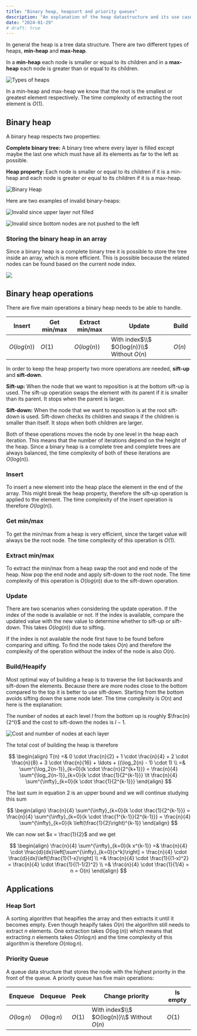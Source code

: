 ```yaml
---
title: "Binary heap, heapsort and priority queues"
description: "An explanation of the heap datastructure and its use cases"
date: "2024-01-29"
# draft: true
---
```


In general the heap is a tree data structure. There are two different types of heaps, **min-heap** and **max-heap**.

In a **min-heap** each node is smaller or equal to its children and in a **max-heap** each node is greater than or equal to its children.

![Types of heaps](/media/types-of-heaps.png)

In a min-heap and max-heap we know that the root is the smallest or greatest element respectively. The time complexity of extracting the root element is $O(1)$.

## Binary heap

A binary heap respects two properties:

**Complete binary tree:** A binary tree where every layer is filled except maybe the last one which must have all its elements as far to the left as possible.

**Heap property:** Each node is smaller or equal to its children if it is a min-heap and each node is greater or equal to its children if it is a max-heap.

![Binary Heap](/media/binary-heap.png)

Here are two examples of invalid binary-heaps:

![Invalid since upper layer not filled](/media/binary-heap-invalid2.png)

![Invalid since bottom nodes are not pushed to the left](/media/binary-heap-invalid1.png)

### Storing the binary heap in an array

Since a binary heap is a complete binary tree it is possible to store the tree inside an array, which is more efficient.
This is possible because the related nodes can be found based on the current node index.

![](/media/binary-heap-array.png)

## Binary heap operations

There are five main operations a binary heap needs to be able to handle.

| Insert      | Get min/max | Extract min/max | Update                                      | Build  |
| ----------- | ----------- | --------------- | ------------------------------------------- | ------ |
| $O(log(n))$ | $O(1)$      | $O(log(n))$     | With index$\\$ $O(log(n))\\$ Without $O(n)$ | $O(n)$ |

In order to keep the heap property two more operations are needed, **sift-up** and **sift-down**.

**Sift-up:** When the node that we want to reposition is at the bottom sift-up is used. The sift-up operation
swaps the element with its parent if it is smaller than its parent. It stops when the parent is larger.

**Sift-down:** When the node that we want to reposition is at the root sift-down is used. Sift-down checks its children and swaps if the children is smaller than itself. It stops when both children are larger.

Both of these operations moves the node by one level in the heap each iteration. This means that the number of iterations depend on the height of the heap. Since a binary heap is a complete tree and complete trees are always balanced, the time complexity of both of these iterations are $O(log(n))$.

### Insert

To insert a new element into the heap place the element in the end of the array. This might break the heap property, therefore the sift-up operation is applied to the element. The time complexity of the insert operation is therefore $O(log(n))$.

### Get min/max

To get the min/max from a heap is very efficient, since the target value will always be the root node. The time complexity of this operation is $O(1)$.

### Extract min/max

To extract the min/max from a heap swap the root and end node of the heap. Now pop the end node and apply sift-down to the root node. The time complexity of this operation is $O(log(n))$ due to the sift-down operation.

### Update

There are two scenarios when considering the update operation. If the index of the node is available or not.
If the index is available, compare the updated value with the new value to determine whether to sift-up or sift-down.
This takes $O(log(n))$ due to sifting.

If the index is not available the node first have to be found before comparing and sifting. To find the node takes $O(n)$ and therefore the complexity of the operation without the index of the node is also $O(n)$.

### Build/Heapify

Most optimal way of building a heap is to traverse the list backwards and sift-down the elements. Because there are more nodes close to the bottom compared to the top it is better to use sift-down. Starting from the bottom avoids sifting down the same node later. The time complexity is $O(n)$ and here is the explanation:

The number of nodes at each level $l$ from the bottom up is roughly $\frac{n}{2^l}$ and the cost to sift-down the nodes is $l - 1$.

![Cost and number of nodes at each layer](/media/Heap-Build.png)

The total cost of building the heap is therefore

$$
\begin{align}
T(n) =& 0 \cdot \frac{n}{2} + 1 \cdot \frac{n}{4} + 2 \cdot \frac{n}{8} + 3 \cdot \frac{n}{16} + \ldots + ((\log_2{n} - 1) \cdot 1) \\
     =& \sum^{\log_2{n-1}}_{k=0}{k \cdot \frac{n}{2^{k+1}}} = \frac{n}{4} \sum^{\log_2{n-1}}_{k=0}{k \cdot \frac{1}{2^{k-1}}} \lt \frac{n}{4} \sum^{\infty}_{k=0}{k \cdot \frac{1}{2^{k-1}}}
\end{align}
$$

The last sum in equation 2 is an upper bound and we will continue studying this sum

$$
\begin{align}
\frac{n}{4} \sum^{\infty}_{k=0}{k \cdot \frac{1}{2^{k-1}}} = \frac{n}{4} \sum^{\infty}_{k=0}{k \cdot \frac{1^{k-1}}{2^{k-1}}} = \frac{n}{4} \sum^{\infty}_{k=0}{k \left(\frac{1}{2}\right)^{k-1}}
\end{align}
$$

We can now set $x = \frac{1}{2}$ and we get

$$
\begin{align}
\frac{n}{4} \sum^{\infty}_{k=0}{k x^{k-1}} =& \frac{n}{4} \cdot \frac{d}{dx}\left[\sum^{\infty}_{k=0}{x^k}\right] = \frac{n}{4} \cdot \frac{d}{dx}\left[\frac{1}{1-x}\right] \\
=& \frac{n}{4} \cdot \frac{1}{(1-x)^2} = \frac{n}{4} \cdot \frac{1}{(1-1/2)^2} \\
=& \frac{n}{4} \cdot \frac{1}{1/4} = n = O(n)
\end{align}
$$

## Applications

### Heap Sort

A sorting algorithm that heapifies the array and then extracts it until it becomes empty. Even though
heapify takes $O(n)$ the algorithm still needs to extract $n$ elements. One extraction takes $O(\log(n))$
which means that extracting $n$ elements takes $O(n\log{n})$ and the time complexity of this algorithm is therefore
$O(n \log{n})$.

### Priority Queue

A queue data structure that stores the node with the highest priority in the front of the queue. A priority
queue has five main operations:

| Enqueue      | Dequeue      | Peek   | Change priority                             | Is empty |
| ------------ | ------------ | ------ | ------------------------------------------- | -------- |
| $O(\log{n})$ | $O(\log{n})$ | $O(1)$ | With index$\\$ $O(log(n))\\$ Without $O(n)$ | $O(1)$   |
